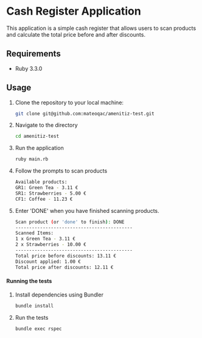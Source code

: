 # Cash Register Application

This application is a simple cash register that allows users to scan products and calculate the total price before and after discounts.
## Requirements

- Ruby 3.3.0

## Usage

1. Clone the repository to your local machine:
   ```bash
   git clone git@github.com:mateoqac/amenitiz-test.git
   ```

2. Navigate to the directory
   ```bash
   cd amenitiz-test
   ```

3. Run the application
   ```bash
   ruby main.rb
   ```
4. Follow the prompts to scan products
   ```bash
   Available products:
   GR1: Green Tea - 3.11 €
   SR1: Strawberries - 5.00 €
   CF1: Coffee - 11.23 €
   ```
5. Enter 'DONE' when you have finished scanning products.
   ```bash
   Scan product (or 'done' to finish): DONE
   -------------------------------------------
   Scanned Items:
   1 x Green Tea - 3.11 €
   2 x Strawberries - 10.00 €
   -------------------------------------------
   Total price before discounts: 13.11 €
   Discount applied: 1.00 €
   Total price after discounts: 12.11 €
   ```


#### Running the tests

1. Install dependencies using Bundler
   ```bash
   bundle install
   ```
2. Run the tests
   ```bash
   bundle exec rspec
   ```
